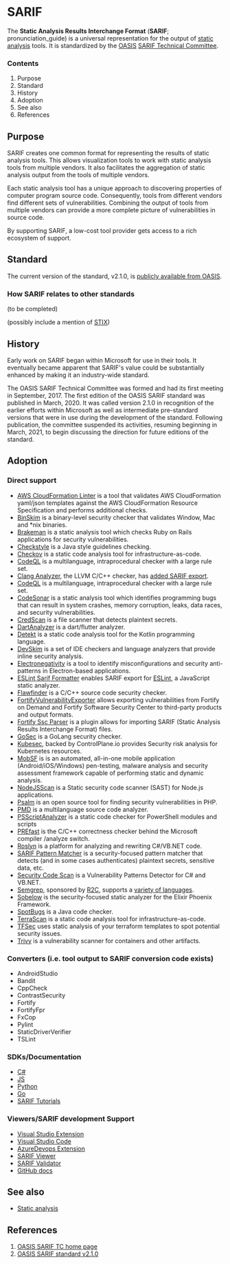 # SARIF
The **Static Analysis Results Interchange Format** (**SARIF**; pronunciation_guide) is a universal representation for the output of [static analysis](https://en.wikipedia.org/wiki/Static_analysis) tools.  It is standardized by the [OASIS](https://en.wikipedia.org/wiki/OASIS_(organization)) [SARIF Technical Committee](https://www.oasis-open.org/committees/tc_home.php?wg_abbrev=sarif).

### Contents
1. Purpose
2. Standard
3. History
4. Adoption
5. See also
6. References

## Purpose
SARIF creates one common format for representing the results of static analysis tools. This allows visualization tools to work with static analysis tools from multiple vendors. It also facilitates the aggregation of static analysis output from the tools of multiple vendors.

Each static analysis tool has a unique approach to discovering properties of computer program source code. Consequently, tools from different vendors find different sets of vulnerabilities. Combining the output of tools from multiple vendors can provide a more complete picture of vulnerabilities in source code.

By supporting SARIF, a low-cost tool provider gets access to a rich ecosystem of support.

## Standard
The current version of the standard, v2.1.0, is [publicly available from OASIS](https://docs.oasis-open.org/sarif/sarif/v2.1.0/sarif-v2.1.0.html).

### How SARIF relates to other standards

(to be completed)

(possibly include a mention of [STIX](https://www.mitre.org/sites/default/files/publications/stix.pdf))

## History
Early work on SARIF began within Microsoft for use in their tools. It eventually became apparent that SARIF's value could be substantially enhanced by making it an industry-wide standard.

The OASIS SARIF Technical Committee was formed and had its first meeting in September, 2017. The first edition of the OASIS SARIF standard was published in March, 2020. It was called version 2.1.0 in recognition of the earlier efforts within Microsoft as well as intermediate pre-standard versions that were in use during the development of the standard. Following publication, the committee suspended its activities, resuming beginning in March, 2021, to begin discussing the direction for future editions of the standard.

## Adoption

### Direct support

- [AWS CloudFormation Linter](https://github.com/aws-cloudformation/cfn-lint) is a tool that validates AWS CloudFormation yaml/json templates against the AWS CloudFormation Resource Specification and performs additional checks.
- [BinSkim](https://github.com/microsoft/binskim) is a binary-level security checker that validates Window, Mac and *nix binaries.
- [Brakeman](https://github.com/presidentbeef/brakeman/) is a static analysis tool which checks Ruby on Rails applications for security vulnerabilities.
- [Checkstyle](https://github.com/checkstyle/checkstyle) is a Java style guidelines checking.
- [Checkov](https://github.com/bridgecrewio/checkov/) is a static code analysis tool for infrastructure-as-code.
- [CodeQL](https://github.com/github/codeql) is a multilanguage, intraprocedural checker with a large rule set.
- [Clang Analyzer](https://clang-analyzer.llvm.org/), the LLVM C/C++ checker, has [added SARIF export](https://github.com/llvm-mirror/clang/commit/962c092aae53360ab4d5b1adac78963694b5963f).
- [CodeQL](https://github.com/github/codeql) is a multilanguage, intraprocedural checker with a large rule set.
- [CodeSonar](https://www.grammatech.com/codesonar-cc) is a static analysis tool which identifies programming bugs that can result in system crashes, memory corruption, leaks, data races, and security vulnerabilities.
- [CredScan](https://secdevtools.azurewebsites.net/helpcredscan.html) is a file scanner that detects plaintext secrets.
- [DartAnalyzer](https://github.com/dart-lang/sdk/tree/master/pkg/analyzer_cli#dartanalyzer) is a dart/flutter analyzer.
- [Detekt](https://github.com/detekt/detekt) is a static code analysis tool for the Kotlin programming language.
- [DevSkim](https://github.com/microsoft/devskim) is a set of IDE checkers and language analyzers that provide inline security analysis.
- [Electronegativity](https://github.com/doyensec/electronegativity) is a tool to identify misconfigurations and security anti-patterns in Electron-based applications.
- [ESLint Sarif Formatter](https://www.npmjs.com/package/eslint.formatter.sarif) enables SARIF export for [ESLint](https://eslint.org/), a JavaScript static analyzer.
- [Flawfinder](https://github.com/david-a-wheeler/flawfinder) is a C/C++ source code security checker.
- [FortifyVulnerabilityExporter](https://github.com/fortify/FortifyVulnerabilityExporter#github-configuration) allows exporting vulnerabilities from Fortify on Demand and Fortify Software Security Center to third-party products and output formats.
- [Fortify Ssc Parser](https://github.com/fortify-ps/fortify-ssc-parser-sarif) is a plugin allows for importing SARIF (Static Analysis Results Interchange Format) files.
- [GoSec](https://github.com/securego/gosec) is a GoLang security checker.
- [Kubesec](https://github.com/controlplaneio/kubesec), backed by ControlPlane.io provides Security risk analysis for Kubernetes resources.
- [MobSF](https://github.com/MobSF/Mobile-Security-Framework-MobSF) is is an automated, all-in-one mobile application (Android/iOS/Windows) pen-testing, malware analysis and security assessment framework capable of performing static and dynamic analysis.
- [NodeJSScan](https://github.com/ajinabraham/nodejsscan) is a Static security code scanner (SAST) for Node.js applications.
- [Psalm](https://github.com/vimeo/psalm) is an open source tool for finding security vulnerabilities in PHP.
- [PMD](https://github.com/pmd/pmd/issues/2953) is a multilanguage source code analyzer.
- [PSScriptAnalyzer](https://github.com/PowerShell/PSScriptAnalyzer) is a static code checker for PowerShell modules and scripts
- [PREfast](https://docs.microsoft.com/cpp/build/reference/analyze-code-analysis?view=msvc-160) is the C/C++ correctness checker behind the Microsoft compiler /analyze switch.
- [Roslyn](https://github.com/dotnet/roslyn-analyzers) is a platform for analyzing and rewriting C#/VB.NET code.
- [SARIF Pattern Matcher](https://github.com/microsoft/sarif-pattern-matcher) is a security-focused pattern matcher that detects (and in some cases authenticates) plaintext secrets, sensitive data, etc.
- [Security Code Scan](https://github.com/security-code-scan/security-code-scan) is a Vulnerability Patterns Detector for C# and VB.NET.
- [Semgrep](https://github.com/returntocorp/semgrep), sponsored by [R2C](https://r2c.dev/), supports a [variety of languages](https://semgrep.dev/docs/status/).
- [Sobelow](https://github.com/nccgroup/sobelow) is the security-focused static analyzer for the Elixir Phoenix Framework.
- [SpotBugs](https://github.com/spotbugs/spotbugs) is a Java code checker.
- [TerraScan](https://github.com/accurics/terrascan) is a static code analysis tool for infrastructure-as-code.
- [TFSec](https://github.com/tfsec/tfsec) uses static analysis of your terraform templates to spot potential security issues.
- [Trivy](https://github.com/aquasecurity/trivy) is a vulnerability scanner for containers and other artifacts.

### Converters (i.e. tool output to SARIF conversion code exists)

- AndroidStudio
- Bandit
- CppCheck
- ContrastSecurity
- Fortify
- FortifyFpr
- FxCop
- Pylint
- StaticDriverVerifier
- TSLint

### SDKs/Documentation

- [C#](https://github.com/microsoft/sarif-sdk)
- [JS](https://github.com/microsoft/sarif-js-sdk)
- [Python](https://github.com/microsoft/sarif-python-om)
- [Go](https://github.com/owenrumney/go-sarif)
- [SARIF Tutorials](https://github.com/microsoft/sarif-tutorials)

### Viewers/SARIF development Support

- [Visual Studio Extension](https://github.com/microsoft/sarif-visualstudio-extension)
- [Visual Studio Code](https://github.com/microsoft/sarif-vscode-extension)
- [AzureDevops Extension](https://github.com/microsoft/sarif-azuredevops-extension)
- [SARIF Viewer](https://microsoft.github.io/sarif-web-component/)
- [SARIF Validator](https://sarifweb.azurewebsites.net/)
- [GitHub docs](https://docs.github.com/en/enterprise-server@3.0/code-security/secure-coding/integrating-with-code-scanning/sarif-support-for-code-scanning#about-sarif-support)

## See also

* [Static analysis](https://en.wikipedia.org/wiki/Static_analysis)

## References

1. [OASIS SARIF TC home page](https://www.oasis-open.org/committees/tc_home.php?wg_abbrev=sarif)
2. [OASIS SARIF standard v2.1.0](https://docs.oasis-open.org/sarif/sarif/v2.1.0/sarif-v2.1.0.html)
